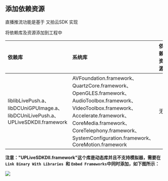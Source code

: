## 添加依赖资源

直播推流功能是基于 又拍云SDK 实现

将依赖库及资源添加到工程中

|依赖库|系统库|依赖资源|
|:--|:--|:--|
|liblibLivePush.a、libDCUniGPUImage.a、libDCUniLivePush.a、UPLiveSDKDll.framework|AVFoundation.framework、QuartzCore.framework、OpenGLES.framework、AudioToolbox.framework、VideoToolbox.framework、Accelerate.framework、CoreMedia.framework、CoreTelephony.framework、SystemConfiguration.framework、CoreMotion.framework|无|

**注意："UPLiveSDKDll.framework"这个库是动态库并且不支持模拟器，需要在 `Link Binary With Libraries `和 `Embed Frameworks`中同时添加，如下图所示：**

![](https://img-cdn-qiniu.dcloud.net.cn/uploads/article/20181217/048ea429c171d09a4b46fdbd67f9ae84.png)